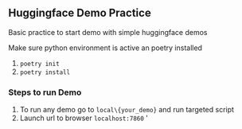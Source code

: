 ## Huggingface Demo Practice 
Basic practice to start demo with simple huggingface demos 


Make sure python environment is active an poetry installed 

1. `poetry init`
2. `poetry install`

### Steps to run Demo

1. To run any demo go to `local\{your_demo}` and run targeted script 
2. Launch url to browser `localhost:7860`
'
